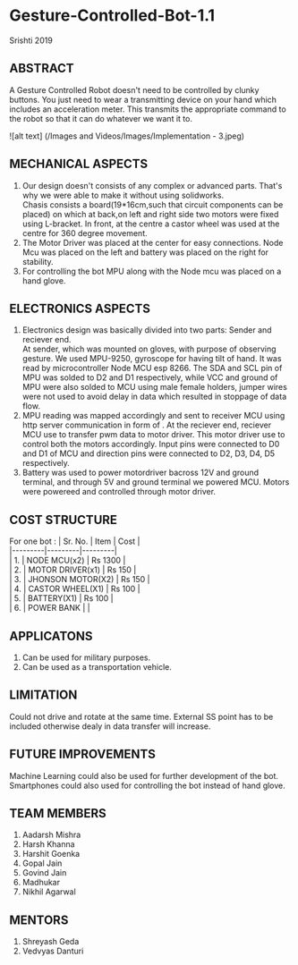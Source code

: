# Gesture-Controlled-Bot-1.1
Srishti 2019  
## ABSTRACT  
A Gesture Controlled Robot doesn't need to be controlled by clunky buttons. You just need to wear a transmitting device on your hand which includes an acceleration meter. This transmits the appropriate command to the robot so that it can do whatever we want it to.  

![alt text] (/Images and Videos/Images/Implementation - 3.jpeg)

## MECHANICAL ASPECTS   
1. Our design doesn't consists of any complex or advanced parts. That's why we were able to make it without using solidworks.  
Chasis consists a board(19*16cm,such that circuit components can be placed) on which at back,on left and right side two motors were fixed using L-bracket. In front, at the centre a castor wheel was used at the centre for 360 degree movement.
2. The Motor Driver was placed at the center for easy connections. Node Mcu was placed on the left and battery was placed on the right for stability.   
3. For controlling the bot MPU along with the Node mcu was placed on a hand glove.  

## ELECTRONICS ASPECTS   
1. Electronics design was basically divided into two parts: Sender and reciever end.  
At sender, which was mounted on gloves, with purpose of observing gesture. We used MPU-9250, gyroscope for having tilt of hand. It was read by microcontroller Node MCU esp 8266. The SDA and SCL pin of MPU was solded to D2 and D1 respectively, while VCC and ground of MPU were also solded to MCU using male female holders, jumper wires were not used to avoid delay in data which resulted in stoppage of data flow.   
2. MPU reading was mapped accordingly and sent to receiver MCU using http server  communication in form of . At the reciever end, reciever MCU use to transfer pwm data to motor driver. This motor driver use to control both the motors accordingly. Input pins were connected to D0 and D1 of MCU and direction pins were connected to D2, D3, D4, D5 respectively.   
3. Battery was used to power motordriver bacross 12V and ground terminal, and through 5V and ground terminal we powered MCU. Motors were powereed and controlled through motor driver.

## COST STRUCTURE
For one bot :
| Sr. No. | Item | Cost |  
|---------|---------|---------|    
| 1. | NODE MCU(x2) | Rs 1300 |   
| 2. | MOTOR DRIVER(x1) | Rs 150 |      
| 3. | JHONSON MOTOR(X2) | Rs 150 |      
| 4. | CASTOR WHEEL(X1) | Rs 100 |      
| 5. | BATTERY(X1) | Rs 100 |     
| 6. | POWER BANK  |        |       

## APPLICATONS
1. Can be used for military purposes.    
2. Can be used as a transportation vehicle.   

## LIMITATION   
Could not drive and rotate at the same time. External SS point has to be included otherwise dealy in data transfer will increase.   
 
## FUTURE IMPROVEMENTS
Machine Learning could also be used for further development of the bot. Smartphones could also used for controlling the bot instead of hand glove.

## TEAM MEMBERS
1. Aadarsh Mishra  
2. Harsh Khanna  
3. Harshit Goenka  
4. Gopal Jain  
5. Govind Jain  
6. Madhukar  
7. Nikhil Agarwal  

## MENTORS  
1. Shreyash Geda
2. Vedvyas Danturi  
   



